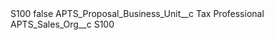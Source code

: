 <?xml version="1.0" encoding="UTF-8"?>
<CustomMetadata xmlns="http://soap.sforce.com/2006/04/metadata" xmlns:xsi="http://www.w3.org/2001/XMLSchema-instance" xmlns:xsd="http://www.w3.org/2001/XMLSchema">
    <label>S100</label>
    <protected>false</protected>
    <values>
        <field>APTS_Proposal_Business_Unit__c</field>
        <value xsi:type="xsd:string">Tax Professional</value>
    </values>
    <values>
        <field>APTS_Sales_Org__c</field>
        <value xsi:type="xsd:string">S100</value>
    </values>
</CustomMetadata>
